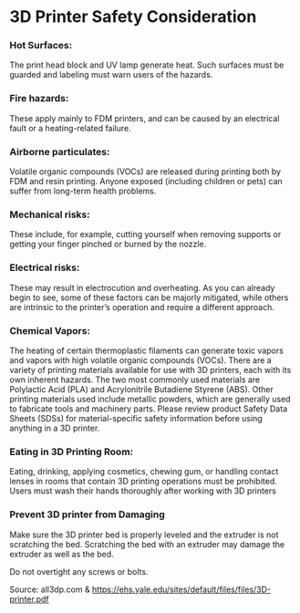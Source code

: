 # 3D Printer Safety Consideration

### Hot Surfaces: 
The print head block and UV lamp generate heat. Such surfaces must be guarded and labeling 
must warn users of the hazards.

### Fire hazards: 
These apply mainly to FDM printers, and can be caused by an electrical fault or a heating-related failure. </br>
### Airborne particulates: 
Volatile organic compounds (VOCs) are released during printing both by FDM and resin printing. Anyone exposed (including children or pets) can suffer from long-term health problems.
### Mechanical risks: 
These include, for example, cutting yourself when removing supports or getting your finger pinched or burned by the nozzle.
### Electrical risks: 
These may result in electrocution and overheating.
As you can already begin to see, some of these factors can be majorly mitigated, while others are intrinsic to the printer’s operation and require a different approach.

### Chemical Vapors:
The heating of certain thermoplastic filaments can generate toxic vapors and vapors with high volatile organic compounds (VOCs). There are a variety of printing materials available for use with 3D printers, each with its own inherent hazards. The two most commonly used materials are Polylactic Acid (PLA) and Acrylonitrile Butadiene Styrene (ABS). Other printing materials used include metallic powders, which are generally used to fabricate tools and machinery parts. Please review product Safety Data Sheets (SDSs) for material-specific safety information before using anything in a 3D printer.

### Eating in 3D Printing Room:
Eating, drinking, applying cosmetics, chewing gum, or handling contact lenses in rooms that contain 3D 
printing operations must be prohibited. Users must wash their hands thoroughly after working with 3D 
printers

### Prevent 3D printer from Damaging
Make sure the 3D printer bed is properly leveled and the extruder is not scratching the bed. Scratching the bed with an extruder may damage the extruder as well as the bed. </br>

Do not overtight any screws or bolts. 



Source: all3dp.com & https://ehs.yale.edu/sites/default/files/files/3D-printer.pdf
